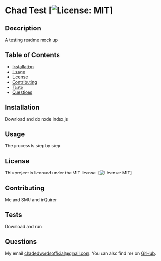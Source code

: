 
  # Chad Test  [![License: MIT](https://img.shields.io/badge/License-MIT-yellow.svg)]
  
  ## Description
  A testing readme mock up
  
  ## Table of Contents
  - [Installation](#installation)
  - [Usage](#usage)
  - [License](#license)
  - [Contributing](#contributing)
  - [Tests](#tests)
  - [Questions](#questions)
  
  ## Installation
  Download and do node index.js
  
  ## Usage
  The process is step by step
  
  ## License
  This project is licensed under the MIT license.   [![License: MIT](https://img.shields.io/badge/License-MIT-yellow.svg)]
  
  ## Contributing
  Me and SMU and inQuirer
  
  ## Tests
  Download and run
  
  ## Questions
  My email [chadedwardsofficial@gmail.com](mailto:chadedwardsofficial@gmail.com). You can also find me on [GitHub](https://github.com/chadedwardsofficial).
  